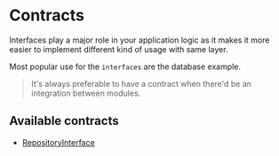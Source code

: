 # Contracts

Interfaces play a major role in your application logic as it makes it more easier to implement different kind of usage with same layer.

Most popular use for the `interfaces` are the database example.

> It's always preferable to have a contract when there'd be an integration between modules.

## Available contracts
- [RepositoryInterface](./repository-contract)
